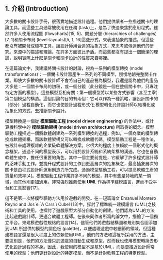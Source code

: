## 1. 介紹 (Introduction)
大多數的關卡設計手冊，很落實地描述設計過程。他們提供讀者一些描述關卡的理論工具，而這些工具通常被使用在任務 (task)上，是為了快速聚焦於應用程式。雖然許多人使用流程圖 (flowcharts)[15, 5]、問題分層 (hierarchies of challenges)[7, 1]和關卡布局 (level-layouts)[5, 1, 16]這些形式，來表達抽象的描述，但這些都沒有被開發成標準工具，讓設計師用合適的抽象方式，來思考或傳達他們的研究。來源中的描述和理論，在許多方面彼此矛盾。而這些都沒有提出一個簡潔的理論，說明實際上什麼是關卡和關卡設計的性質來自哪裡。

在這篇論文中，我建議將關卡設計的討論，視為一系列的模型轉換 (model transformations)：一個關卡設計器產生一系列的不同模型，慢慢地朝完整關卡作業。即使大多數的關卡設計師不會將自己的產品視為模型，我還是認為他們的產品大多是：一個關卡布局的初稿，或一個分鏡（此分鏡是一個在整個關卡中，只專注特定方面的模型）。這些模型互相有關：第一個模型將以某些方式影響（甚至主宰）第二個模型的構造。這個討論的目的有兩個：它可以作為一種策略，讓設計關卡的（部分）過程自動化，而它也使設計過程形式化;模型轉化允許設計師以結構化或抽象化的方式，去推斷關卡設計。

模型轉換是一個從 **模型驅動工程 (model driven engineering)** 的作法中，或計算機科學中的 **模型驅動架構 (model driven architecture)** 所取得的概念。模型驅動工程描述一個將軟體創建為一系列模型轉換的過程，例如，一個商業的模型轉換成軟體架構，而該軟體架構又可以轉換成軟體代碼。模型驅動工程是一種作法，被設計來處理複雜的企業級軟體解決方案。它很大的程度上依賴於一個形式化的概念框架，通過不同的模型表示，可以用於設計系統和系統架構的溝通。它也在自動軟體生成中，擔任很重要的角色。其中一個主要前提是，它緩解了許多程式設計師的乏味手動工作，並提升程式設計的工作到更高層次的抽象概念，最高抽象層次的關卡是由程式設計師運用創造力所完成。通過模型驅動工程，可以提高軟體生產的質量和效率[4]。模型驅動工程作業許多不同的模型，其中有些是特地的某一領域，而其他則更加通用。非常強烈推薦使用 **UML** 作為標準建模語言，進而不受平台和工具影響[17]。

這不是第一次將模型驅動方法用於遊戲的開發。在一短篇論文 Emanuel Montero Reyno and Jos´e ´A Cars´ı Cubel [13]中，探討了標準統一建模語言 (UML)之技術和工具的使用，也探討了遊戲原型大部分自動化的創建。他們認為UML的方法比起遊戲設計師，更適合軟體工程師。在後來同作者所寫的論文中，描繪了一個獨立平台，來建模遊戲性規格的語言[14]。儘管他們將遊戲結構圖和規則集合圖添加到UML所提供的模型的調色板 (palette)，以便處理遊戲中較細節的領域，但這種建模語言還是很大程度上的依賴使用UML。他們的方法和這裡所採用的方法，主要區別是，他們的方法僅只於遊戲的自動生成和原型，然而我也使用模型轉換去形式化設計過程的本身。因此，我使用的模型不是基於UML，而是更接近設計師常使用的模型；他們更針對設計的特定模型，而不是針對軟體工程的特定模型。
